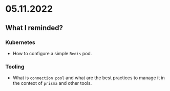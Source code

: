 # 05.11.2022

## What I reminded?

### Kubernetes

- How to configure a simple `Redis` pod.

### Tooling

- What is `connection pool` and what are the best practices to manage it in the context of `prisma` and other tools.

